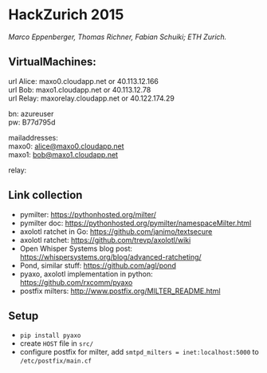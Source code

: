 # HackZurich 2015
*Marco Eppenberger, Thomas Richner, Fabian Schuiki; ETH Zurich.*

## VirtualMachines:


url Alice: maxo0.cloudapp.net or 40.113.12.166<br>
url Bob: maxo1.cloudapp.net or 40.113.12.78<br>
url Relay: maxorelay.cloudapp.net or 40.122.174.29<br>

bn: azureuser<br>
pw: B77d795d<br>

mailaddresses:<br>
maxo0: alice@maxo0.cloudapp.net<br>
maxo1: bob@maxo1.cloudapp.net<br>

relay:

## Link collection

- pymilter: https://pythonhosted.org/milter/
- pymilter doc: https://pythonhosted.org/pymilter/namespaceMilter.html
- axolotl ratchet in Go: https://github.com/janimo/textsecure
- axolotl ratchet: https://github.com/trevp/axolotl/wiki
- Open Whisper Systems blog post: https://whispersystems.org/blog/advanced-ratcheting/
- Pond, similar stuff: https://github.com/agl/pond
- pyaxo, axolotl implementation in python: https://github.com/rxcomm/pyaxo
- postfix milters: http://www.postfix.org/MILTER_README.html

## Setup

- `pip install pyaxo`
- create `HOST` file in `src/`
- configure postfix for milter, add `smtpd_milters = inet:localhost:5000` to `/etc/postfix/main.cf`

